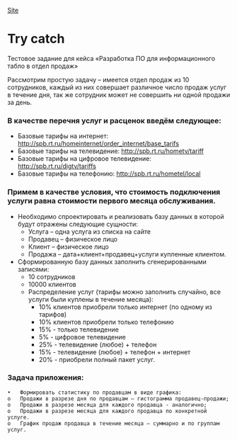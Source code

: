 [Site](http://www.test-rt.codewell.ru/)

# Try catch

Тестовое задание для кейса «Разработка  ПО для информационного табло в отдел продаж»     

Рассмотрим простую задачу – имеется отдел продаж из 10 сотрудников, каждый из них совершает различное число продаж услуг в течение дня, так же сотрудник может не совершить ни одной продажи за день. 

### В качестве перечня услуг и расценок введём следующее: 

* Базовые тарифы на интернет: http://spb.rt.ru/homeinternet/order_internet/base_tarifs
* Базовые тарифы на телевидение: http://spb.rt.ru/hometv/tariff 
* Базовые тарифы на цифровое телевидение: http://spb.rt.ru/digtv/tariffs
* Базовые тарифы на телефонию: http://spb.rt.ru/hometel/local 

### Примем в качестве условия, что стоимость подключения услуги равна стоимости первого месяца обслуживания. 

* Необходимо спроектировать и реализовать базу данных в которой будут отражены следующие сущности:         
    - Услуга – одна услуга из списка на сайте             
    - Продавец – физическое лицо              
    - Клиент – физическое лицо             
    - Продажа – дата+клиент+продавец+услуги купленные клиентом.            
* Сформированную базу данных заполнить сгенерированными записями:                
    - 10 сотрудников               
    - 10000 клиентов                   
    - Распределение услуг (тарифы можно заполнить случайно, все услуги были куплены в течение месяца):           
        * 10% клиентов приобрели только интернет (по одному из тарифов)           
        * 10% клиентов приобрели только телефонию              
        * 15% - только телевидение              
        * 5% - цифровое телевидение             
        * 25% - телевидение (любое) + телефон          
        * 15% - телевидение (любое) + телефон + интернет          
        * 20% - приобрели полный пакет услуг.            

### Задача приложения: 

	•	Формировать статистику по продавцам в виде графика:
	o	Продажи в разрезе дня по продавцам – гистограмма продавец-продажи;
	o	Продажи в разрезе месяца для каждого продавца - аналогично;
	o	Продажи в разрезе месяца для каждого продавца по конкретной услуге. 
	o	График продаж продавца в течение месяца – суммарно и по группам услуг. 

